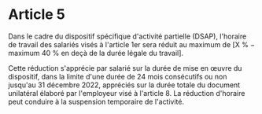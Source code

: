 # Article 5

Dans le cadre du dispositif spécifique d'activité partielle (DSAP), l'horaire de travail des salariés visés à l'article 1er sera réduit au maximum de [X % − maximum 40 % en deçà de la durée légale du travail].

Cette réduction s'apprécie par salarié sur la durée de mise en œuvre du dispositif, dans la limite d'une durée de 24 mois consécutifs ou non jusqu'au 31 décembre 2022, appréciés sur la durée totale du document unilatéral élaboré par l'employeur visé à l'article 8. La réduction d'horaire peut conduire à la suspension temporaire de l'activité.

